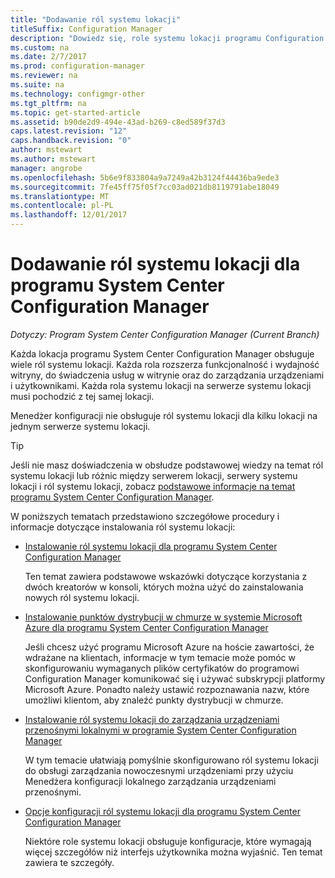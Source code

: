 ```yaml
---
title: "Dodawanie ról systemu lokacji"
titleSuffix: Configuration Manager
description: "Dowiedz się, role systemu lokacji programu Configuration Manager oraz jak dodawać je, aby rozszerzyć funkcjonalność i wydajność lokacji."
ms.custom: na
ms.date: 2/7/2017
ms.prod: configuration-manager
ms.reviewer: na
ms.suite: na
ms.technology: configmgr-other
ms.tgt_pltfrm: na
ms.topic: get-started-article
ms.assetid: b90de2d9-494e-43ad-b269-c8ed589f37d3
caps.latest.revision: "12"
caps.handback.revision: "0"
author: mstewart
ms.author: mstewart
manager: angrobe
ms.openlocfilehash: 5b6e9f833804a9a7249a42b3124f44436ba9ede3
ms.sourcegitcommit: 7fe45ff75f05f7cc03ad021db8119791abe18049
ms.translationtype: MT
ms.contentlocale: pl-PL
ms.lasthandoff: 12/01/2017
---
```

# <a name="add-site-system-roles-for-system-center-configuration-manager"></a>Dodawanie ról systemu lokacji dla programu System Center Configuration Manager

*Dotyczy: Program System Center Configuration Manager (Current Branch)*

Każda lokacja programu System Center Configuration Manager obsługuje wiele ról systemu lokacji. Każda rola rozszerza funkcjonalność i wydajność witryny, do świadczenia usług w witrynie oraz do zarządzania urządzeniami i użytkownikami. Każda rola systemu lokacji na serwerze systemu lokacji musi pochodzić z tej samej lokacji.   

Menedżer konfiguracji nie obsługuje ról systemu lokacji dla kilku lokacji na jednym serwerze systemu lokacji.  

> [!TIP]  
>  Jeśli nie masz doświadczenia w obsłudze podstawowej wiedzy na temat ról systemu lokacji lub różnic między serwerem lokacji, serwery systemu lokacji i ról systemu lokacji, zobacz [podstawowe informacje na temat programu System Center Configuration Manager](../../../../core/understand/fundamentals.md).  

 W poniższych tematach przedstawiono szczegółowe procedury i informacje dotyczące instalowania ról systemu lokacji:  

-   [Instalowanie ról systemu lokacji dla programu System Center Configuration Manager](../../../../core/servers/deploy/configure/install-site-system-roles.md)  

     Ten temat zawiera podstawowe wskazówki dotyczące korzystania z dwóch kreatorów w konsoli, których można użyć do zainstalowania nowych ról systemu lokacji.  

-   [Instalowanie punktów dystrybucji w chmurze w systemie Microsoft Azure dla programu System Center Configuration Manager](../../../../core/servers/deploy/configure/install-cloud-based-distribution-points-in-microsoft-azure.md)  

    Jeśli chcesz użyć programu Microsoft Azure na hoście zawartości, że wdrażane na klientach, informacje w tym temacie może pomóc w skonfigurowaniu wymaganych plików certyfikatów do programowi Configuration Manager komunikować się i używać subskrypcji platformy Microsoft Azure. Ponadto należy ustawić rozpoznawania nazw, które umożliwi klientom, aby znaleźć punkty dystrybucji w chmurze.  

-   [Instalowanie ról systemu lokacji do zarządzania urządzeniami przenośnymi lokalnymi w programie System Center Configuration Manager](../../../../mdm/get-started/install-site-system-roles-for-on-premises-mdm.md)  

     W tym temacie ułatwiają pomyślnie skonfigurowano ról systemu lokacji do obsługi zarządzania nowoczesnymi urządzeniami przy użyciu Menedżera konfiguracji lokalnego zarządzania urządzeniami przenośnymi.  

-   [Opcje konfiguracji ról systemu lokacji dla programu System Center Configuration Manager](../../../../core/servers/deploy/configure/configuration-options-for-site-system-roles.md)  

     Niektóre role systemu lokacji obsługuje konfiguracje, które wymagają więcej szczegółów niż interfejs użytkownika można wyjaśnić. Ten temat zawiera te szczegóły.  

